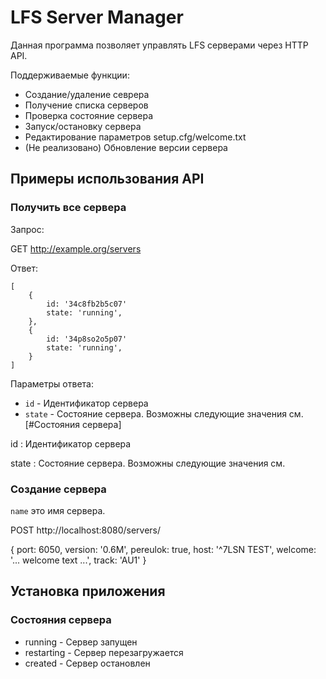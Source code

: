 # LFS Server Manager

Данная программа позволяет управлять LFS серверами через HTTP API.

Поддерживаемые функции:
 * Создание/удаление севрера
 * Получение списка серверов
 * Проверка состояние сервера
 * Запуск/остановку сервера
 * Редактирование параметров setup.cfg/welcome.txt
 * (Не реализовано) Обновление версии сервера

## Примеры использования API

### Получить все сервера

Запрос:

   GET http://example.org/servers

Ответ:

    [
        {
            id: '34c8fb2b5c07'
            state: 'running',
        },
        {
            id: '34p8so2o5p07'
            state: 'running',
        }
    ]
    
    
Параметры ответа:

 * `id` - Идентификатор сервера
 * `state` - Состояние сервера. Возможны следующие значения см. [#Состояния сервера]


id
: Идентификатор сервера

state
: Состояние сервера. Возможны следующие значения см. 

### Создание сервера

`name` это имя сервера.

   POST http://localhost:8080/servers/<name>
   
   {
      port: 6050,
      version: '0.6M',
      pereulok: true,
      host: '^7LSN TEST',
      welcome: '... welcome text ...',
      track: 'AU1'
   }

## Установка приложения

### Состояния сервера

 * running - Сервер запущен
 * restarting - Сервер перезагружается
 * created - Сервер остановлен
